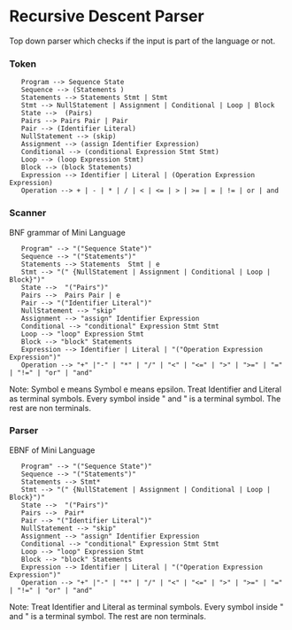 # Recursive Descent Parser

Top down parser which checks if the input is part of the language or not. 

### Token
```
   Program --> Sequence State  
   Sequence --> (Statements )  
   Statements --> Statements Stmt | Stmt  
   Stmt --> NullStatement | Assignment | Conditional | Loop | Block  
   State -->  (Pairs)  
   Pairs --> Pairs Pair | Pair  
   Pair --> (Identifier Literal)  
   NullStatement --> (skip)  
   Assignment --> (assign Identifier Expression)  
   Conditional --> (conditional Expression Stmt Stmt)  
   Loop --> (loop Expression Stmt)  
   Block --> (block Statements)  
   Expression --> Identifier | Literal | (Operation Expression Expression)  
   Operation --> + | - | * | / | < | <= | > | >= | = | != | or | and  
``` 
### Scanner
BNF grammar of Mini Language
```
   Program" --> "("Sequence State")"  
   Sequence --> "("Statements")"  
   Statements --> Statements  Stmt | e  
   Stmt --> "(" {NullStatement | Assignment | Conditional | Loop | Block}")"  
   State -->  "("Pairs")"  
   Pairs -->  Pairs Pair | e  
   Pair --> "("Identifier Literal")"  
   NullStatement --> "skip"  
   Assignment --> "assign" Identifier Expression  
   Conditional --> "conditional" Expression Stmt Stmt  
   Loop --> "loop" Expression Stmt  
   Block --> "block" Statements  
   Expression --> Identifier | Literal | "("Operation Expression Expression")"  
   Operation --> "+" |"-" | "*" | "/" | "<" | "<=" | ">" | ">=" | "=" | "!=" | "or" | "and"  
``` 
Note: Symbol e means Symbol e means epsilon. Treat Identifier and Literal as terminal symbols.
Every symbol inside " and " is a terminal symbol. The rest are non terminals.

### Parser
EBNF of Mini Language
```
   Program" --> "("Sequence State")"  
   Sequence --> "("Statements")"  
   Statements --> Stmt*  
   Stmt --> "(" {NullStatement | Assignment | Conditional | Loop | Block}")"  
   State -->  "("Pairs")"  
   Pairs -->  Pair*  
   Pair --> "("Identifier Literal")"  
   NullStatement --> "skip"  
   Assignment --> "assign" Identifier Expression  
   Conditional --> "conditional" Expression Stmt Stmt  
   Loop --> "loop" Expression Stmt  
   Block --> "block" Statements  
   Expression --> Identifier | Literal | "("Operation Expression Expression")"  
   Operation --> "+" |"-" | "*" | "/" | "<" | "<=" | ">" | ">=" | "=" | "!=" | "or" | "and"  
```
Note: Treat Identifier and Literal as terminal symbols. Every symbol inside " and " is a terminal symbol. 
The rest are non terminals.

